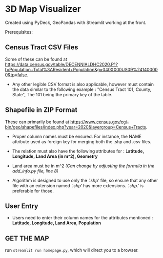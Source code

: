 # 3D Map Visualizer

Created using PyDeck, GeoPandas with Streamlit working at the front.

Prerequisites:

## Census Tract CSV Files 

Some of these can be found at https://data.census.gov/table/DECENNIALDHC2020.P1?t=Population+Total%3AResident+Population&g=040XX00US09%241400000&tp=false.

- Any other legible CSV format is also applicable, however must contain the data similar to the following example : "Census Tract 101, County, State", The 101 being the primary key of the table.


## Shapefile in ZIP Format

These can primarily be found at https://www.census.gov/cgi-bin/geo/shapefiles/index.php?year=2020&layergroup=Census+Tracts.

- Proper column names must be ensured. For instance, the NAME attribute used as foreign key for merging both the .shp and .csv files. 

- The relation must also have the following attributes for : **Latitude, Longitude, Land Area (in m^2), Geometry**
 
- Land area must be in m^2 *(Can change by adjusting the formula in the add_info.py file, line 8)*

- Algorithm is designed to use only the *'.shp'* file, so ensure that any other file with an extension named *'.shp'* has more extensions. *'.shp.'* is preferable for those.

## User Entry

- Users need to enter their column names for the attributes mentioned : **Latitude, Longitude, Land Area, Population**

## GET THE MAP 

run `streamlit run homepage.py`, which will direct you to a browser.
